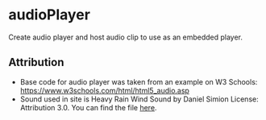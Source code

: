 # audioPlayer

Create audio player and host audio clip to use as an embedded player.

## Attribution

- Base code for audio player was taken from an example on W3 Schools: https://www.w3schools.com/html/html5_audio.asp
- Sound used in site is Heavy Rain Wind Sound by Daniel Simion License: Attribution 3.0. You can find the file [here](http://soundbible.com/2217-Heavy-Rain-Wind.html).

